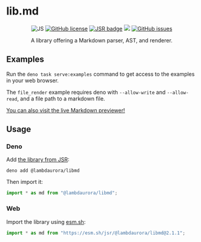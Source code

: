 # lib.md

<p align="center">
	<img src="https://img.shields.io/badge/language-JS-9B599A.svg?style=flat-square" alt="JS" />
	<a href="https://raw.githubusercontent.com/LambdAurora/lib.md/main/LICENSE"><img src="https://img.shields.io/badge/license-MPL%202.0-blue.svg?style=flat-square" alt="GitHub license" /></a>
	<a href="https://jsr.io/@lambdaurora/libmd"><img src="https://jsr.io/badges/@lambdaurora/libmd?style=flat-square" alt="JSR badge" /></a>
	<img src="https://shields.io/github/v/tag/LambdAurora/lib.md?sort=semver&style=flat-square" />
	<a href="https://github.com/LambdAurora/lib.md/issues/"><img src="https://img.shields.io/github/issues/LambdAurora/lib.md.svg?style=flat-square" alt="GitHub issues" /></a>
</p>

<p align="center">
	A library offering a Markdown parser, AST, and renderer.
</p>

## Examples

Run the `deno task serve:examples` command to get access to the examples in your web browser.

The `file_render` example requires deno with `--allow-write` and `--allow-read`, and a file path to a markdown file.

[You can also visit the live Markdown previewer!](https://lambdaurora.dev/lib.md/examples/previewer)

## Usage

### Deno

Add [the library from JSR](https://jsr.io/@lambdaurora/libmd):

```shell
deno add @lambdaurora/libmd
```

Then import it:

```typescript
import * as md from "@lambdaurora/libmd";
```

### Web

Import the library using [esm.sh](https://esm.sh):

```javascript
import * as md from "https://esm.sh/jsr/@lambdaurora/libmd@2.1.1";
```
